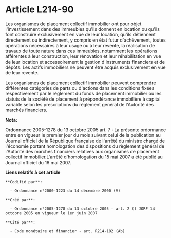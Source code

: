 # Article L214-90

Les organismes de placement collectif immobilier ont pour objet l'investissement dans des immeubles qu'ils donnent en
location ou qu'ils font construire exclusivement en vue de leur location, qu'ils détiennent directement ou indirectement, y
compris en état futur d'achèvement, toutes opérations nécessaires à leur usage ou à leur revente, la réalisation de travaux
de toute nature dans ces immeubles, notamment les opérations afférentes à leur construction, leur rénovation et leur
réhabilitation en vue de leur location et accessoirement la gestion d'instruments financiers et de dépôts. Les actifs
immobiliers ne peuvent être acquis exclusivement en vue de leur revente.

Les organismes de placement collectif immobilier peuvent comprendre différentes catégories de parts ou d'actions dans les
conditions fixées respectivement par le règlement du fonds de placement immobilier ou les statuts de la société de placement
à prépondérance immobilière à capital variable selon les prescriptions du règlement général de l'Autorité des marchés
financiers.

**Nota:**

Ordonnance 2005-1278 du 13 octobre 2005 art. 7 : La présente ordonnance entre en vigueur le premier jour du mois suivant
celui de la publication au Journal officiel de la République française de l'arrêté du ministre chargé de l'économie portant
homologation des dispositions du règlement général de l'Autorité des marchés financiers relatives aux organismes de placement
collectif immobilier.L'arrêté d'homologation du 15 mai 2007 a été publié au Journal officiel du 16 mai 2007.

**Liens relatifs à cet article**

	**Codifié par**:

	  - Ordonnance n°2000-1223 du 14 décembre 2000 (V)

	**Créé par**:

	  - Ordonnance n°2005-1278 du 13 octobre 2005 - art. 2 () JORF 14 octobre 2005 en vigueur le 1er juin 2007

	**Cité par**:

	  - Code monétaire et financier - art. R214-182 (Ab)
